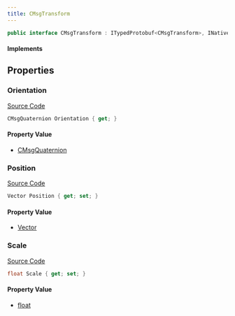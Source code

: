 ```yaml
---
title: CMsgTransform
---
```


```csharp
public interface CMsgTransform : ITypedProtobuf<CMsgTransform>, INativeHandle
```

#### Implements

## Properties

### Orientation

[Source Code](https://github.com/swiftly-solution/swiftlys2/blob/main/managed/src/SwiftlyS2.Generated/Protobufs/Interfaces/CMsgTransform.cs#L19)

```csharp
CMsgQuaternion Orientation { get; }
```

#### Property Value

- [CMsgQuaternion](/docs/api/shared/protobufdefinitions/cmsgquaternion)

### Position

[Source Code](https://github.com/swiftly-solution/swiftlys2/blob/main/managed/src/SwiftlyS2.Generated/Protobufs/Interfaces/CMsgTransform.cs#L13)

```csharp
Vector Position { get; set; }
```

#### Property Value

- [Vector](/docs/api/shared/natives/vector)

### Scale

[Source Code](https://github.com/swiftly-solution/swiftlys2/blob/main/managed/src/SwiftlyS2.Generated/Protobufs/Interfaces/CMsgTransform.cs#L16)

```csharp
float Scale { get; set; }
```

#### Property Value

- [float](https://learn.microsoft.com/dotnet/api/system.single)

